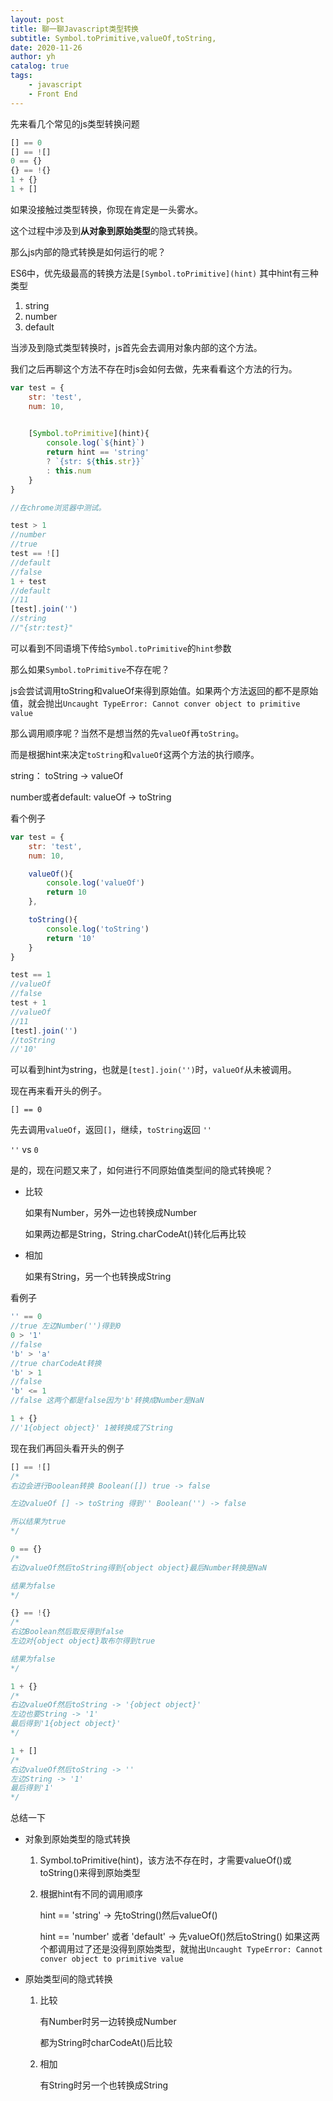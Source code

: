 ```yaml
---
layout: post
title: 聊一聊Javascript类型转换
subtitle: Symbol.toPrimitive,valueOf,toString,
date: 2020-11-26
author: yh
catalog: true
tags:
    - javascript
    - Front End
---
```


先来看几个常见的js类型转换问题
```js
[] == 0
[] == ![]
0 == {}
{} == !{}
1 + {}
1 + []
```
如果没接触过类型转换，你现在肯定是一头雾水。

这个过程中涉及到**从对象到原始类型**的隐式转换。

那么js内部的隐式转换是如何运行的呢？

ES6中，优先级最高的转换方法是`[Symbol.toPrimitive](hint)`
其中hint有三种类型
1. string
2. number
3. default

当涉及到隐式类型转换时，js首先会去调用对象内部的这个方法。

我们之后再聊这个方法不存在时js会如何去做，先来看看这个方法的行为。

```js
var test = {
    str: 'test',
    num: 10,

    
    [Symbol.toPrimitive](hint){
        console.log(`${hint}`)
        return hint == 'string' 
        ? `{str: ${this.str}}` 
        : this.num
    }
}

//在chrome浏览器中测试。

test > 1
//number
//true
test == ![]
//default
//false
1 + test
//default
//11
[test].join('')
//string
//"{str:test}"
```
可以看到不同语境下传给`Symbol.toPrimitive`的`hint`参数

那么如果`Symbol.toPrimitive`不存在呢？

js会尝试调用toString和valueOf来得到原始值。如果两个方法返回的都不是原始值，就会抛出`Uncaught TypeError: Cannot conver object to primitive value`

那么调用顺序呢？当然不是想当然的先`valueOf`再`toString`。

而是根据hint来决定`toString`和`valueOf`这两个方法的执行顺序。

string： toString -> valueOf

number或者default: valueOf -> toString

看个例子
```js
var test = {
    str: 'test',
    num: 10,

    valueOf(){
        console.log('valueOf')
        return 10
    },

    toString(){
        console.log('toString')
        return '10'
    }
}

test == 1
//valueOf
//false
test + 1
//valueOf
//11
[test].join('')
//toString
//'10'
```
可以看到hint为string，也就是`[test].join('')`时，`valueOf`从未被调用。


现在再来看开头的例子。

`[] == 0`

先去调用`valueOf`，返回`[]`，继续，`toString`返回 `''`

`''` vs `0`

是的，现在问题又来了，如何进行不同原始值类型间的隐式转换呢？

- 比较 

    如果有Number，另外一边也转换成Number

    如果两边都是String，String.charCodeAt()转化后再比较

- 相加

    如果有String，另一个也转换成String

看例子
```js
'' == 0
//true 左边Number('')得到0
0 > '1'
//false
'b' > 'a'
//true charCodeAt转换
'b' > 1
//false
'b' <= 1
//false 这两个都是false因为'b'转换成Number是NaN

1 + {}
//'1{object object}' 1被转换成了String
```

现在我们再回头看开头的例子
```js
[] == ![]
/*
右边会进行Boolean转换 Boolean([]) true -> false

左边valueOf [] -> toString 得到'' Boolean('') -> false

所以结果为true
*/

0 == {}
/*
右边valueOf然后toString得到{object object}最后Number转换是NaN

结果为false
*/

{} == !{}
/*
右边Boolean然后取反得到false
左边对{object object}取布尔得到true

结果为false
*/

1 + {}
/*
右边valueOf然后toString -> '{object object}'
左边也要String -> '1'
最后得到'1{object object}'
*/

1 + []
/*
右边valueOf然后toString -> ''
左边String -> '1'
最后得到'1'
*/
```

总结一下

- 对象到原始类型的隐式转换
    
    1. Symbol.toPrimitive(hint)，该方法不存在时，才需要valueOf()或toString()来得到原始类型
    
    2. 根据hint有不同的调用顺序
     
        hint == 'string' -> 先toString()然后valueOf() 
       
       hint == 'number' 或者 'default' -> 先valueOf()然后toString()
       如果这两个都调用过了还是没得到原始类型，就抛出`Uncaught TypeError: Cannot conver object to primitive value`

- 原始类型间的隐式转换
    
    1. 比较

        有Number时另一边转换成Number
        
        都为String时charCodeAt()后比较

    2. 相加

        有String时另一个也转换成String 